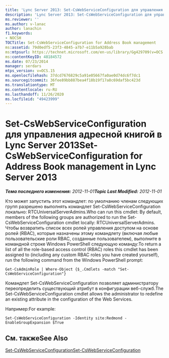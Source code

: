 ```yaml
---
title: 'Lync Server 2013: Set-CsWebServiceConfiguration для управления адресными книгами'
description: 'Lync Server 2013: Set-CsWebServiceConfiguration для управления адресными книгами.'
ms.reviewer: ''
ms.author: v-lanac
author: lanachin
f1.keywords:
- NOCSH
TOCTitle: Set-CsWebServiceConfiguration for Address Book management
ms:assetid: 79d0edf5-23f3-4845-a7b7-e11b5a928bab
ms:mtpsurl: https://technet.microsoft.com/en-us/library/Gg429709(v=OCS.15)
ms:contentKeyID: 48184572
ms.date: 07/23/2014
manager: serdars
mtps_version: v=OCS.15
ms.openlocfilehash: 37dcd7676829c5a91e05667fa0ae0d74dc6f7dc1
ms.sourcegitcommit: 36fee89bb887bea4f18b19f17a8c69daf5bc423d
ms.translationtype: MT
ms.contentlocale: ru-RU
ms.lasthandoff: 11/26/2020
ms.locfileid: "49423999"
---
```

# <a name="set-cswebserviceconfiguration-for-address-book-management-in-lync-server-2013"></a><span data-ttu-id="0940a-103">Set-CsWebServiceConfiguration для управления адресной книгой в Lync Server 2013</span><span class="sxs-lookup"><span data-stu-id="0940a-103">Set-CsWebServiceConfiguration for Address Book management in Lync Server 2013</span></span>

<div data-xmlns="http://www.w3.org/1999/xhtml">

<div class="topic" data-xmlns="http://www.w3.org/1999/xhtml" data-msxsl="urn:schemas-microsoft-com:xslt" data-cs="https://msdn.microsoft.com/">

<div data-asp="https://msdn2.microsoft.com/asp">



</div>

<div id="mainSection">

<div id="mainBody"><span data-ttu-id="0940a-104">

<span> </span></span><span class="sxs-lookup"><span data-stu-id="0940a-104">

<span> </span></span></span>

<span data-ttu-id="0940a-105">_**Тема последнего изменения:** 2012-11-01_</span><span class="sxs-lookup"><span data-stu-id="0940a-105">_**Topic Last Modified:** 2012-11-01_</span></span>

<span data-ttu-id="0940a-106">Кто может запустить этот командлет: по умолчанию членам следующих групп разрешено выполнять командлет Set-CsWebServiceConfiguration локально: RTCUniversalServerAdmins.</span><span class="sxs-lookup"><span data-stu-id="0940a-106">Who can run this cmdlet: By default, members of the following groups are authorized to run the Set-CsWebServiceConfiguration cmdlet locally: RTCUniversalServerAdmins.</span></span> <span data-ttu-id="0940a-107">Чтобы возвратить список всех ролей управления доступом на основе ролей (RBAC), которые назначены этому командлету (включая любые пользовательские роли RBAC, созданные пользователем), выполните в командной строке Windows PowerShell следующую команду:</span><span class="sxs-lookup"><span data-stu-id="0940a-107">To return a list of all the role-based access control (RBAC) roles this cmdlet has been assigned to (including any custom RBAC roles you have created yourself), run the following command from the Windows PowerShell prompt:</span></span>

    Get-CsAdminRole | Where-Object {$_.Cmdlets -match "Set-CsWebServiceConfiguration"}

<span data-ttu-id="0940a-108">Командлет Set-CsWebServiceConfiguration позволяет администратору переопределить существующий атрибут в конфигурации веб-служб.</span><span class="sxs-lookup"><span data-stu-id="0940a-108">The Set-CsWebServiceConfiguration cmdlet allows the administrator to redefine an existing attribute in the configuration of the Web Services.</span></span>

<span data-ttu-id="0940a-109">Например:</span><span class="sxs-lookup"><span data-stu-id="0940a-109">For example:</span></span>

    Set-CsWebServiceConfiguration -Identity site:Redmond -EnableGroupExpansion $True

<div>

## <a name="see-also"></a><span data-ttu-id="0940a-110">См. также</span><span class="sxs-lookup"><span data-stu-id="0940a-110">See Also</span></span>


[<span data-ttu-id="0940a-111">Set-CsWebServiceConfiguration</span><span class="sxs-lookup"><span data-stu-id="0940a-111">Set-CsWebServiceConfiguration</span></span>](https://docs.microsoft.com/powershell/module/skype/Set-CsWebServiceConfiguration)  
  

<span data-ttu-id="0940a-112"></div>

</div>

<span> </span>

</div>

</div>

</span><span class="sxs-lookup"><span data-stu-id="0940a-112"></div>

</div>

<span> </span>

</div>

</div>

</span></span></div>

